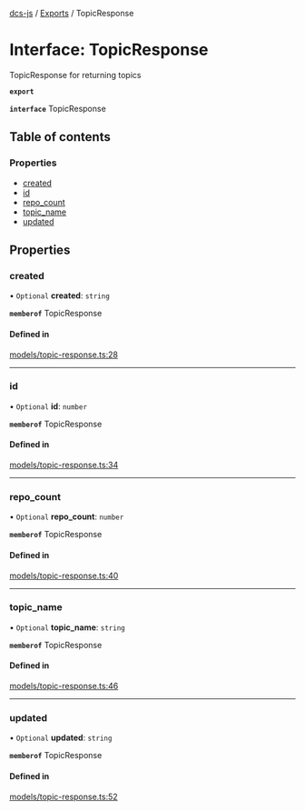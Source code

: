 [dcs-js](../README.md) / [Exports](../modules.md) / TopicResponse

# Interface: TopicResponse

TopicResponse for returning topics

**`export`**

**`interface`** TopicResponse

## Table of contents

### Properties

- [created](TopicResponse.md#created)
- [id](TopicResponse.md#id)
- [repo\_count](TopicResponse.md#repo_count)
- [topic\_name](TopicResponse.md#topic_name)
- [updated](TopicResponse.md#updated)

## Properties

### <a id="created" name="created"></a> created

• `Optional` **created**: `string`

**`memberof`** TopicResponse

#### Defined in

[models/topic-response.ts:28](https://github.com/unfoldingWord/dcs-js/blob/dd84989/models/topic-response.ts#L28)

___

### <a id="id" name="id"></a> id

• `Optional` **id**: `number`

**`memberof`** TopicResponse

#### Defined in

[models/topic-response.ts:34](https://github.com/unfoldingWord/dcs-js/blob/dd84989/models/topic-response.ts#L34)

___

### <a id="repo_count" name="repo_count"></a> repo\_count

• `Optional` **repo\_count**: `number`

**`memberof`** TopicResponse

#### Defined in

[models/topic-response.ts:40](https://github.com/unfoldingWord/dcs-js/blob/dd84989/models/topic-response.ts#L40)

___

### <a id="topic_name" name="topic_name"></a> topic\_name

• `Optional` **topic\_name**: `string`

**`memberof`** TopicResponse

#### Defined in

[models/topic-response.ts:46](https://github.com/unfoldingWord/dcs-js/blob/dd84989/models/topic-response.ts#L46)

___

### <a id="updated" name="updated"></a> updated

• `Optional` **updated**: `string`

**`memberof`** TopicResponse

#### Defined in

[models/topic-response.ts:52](https://github.com/unfoldingWord/dcs-js/blob/dd84989/models/topic-response.ts#L52)
